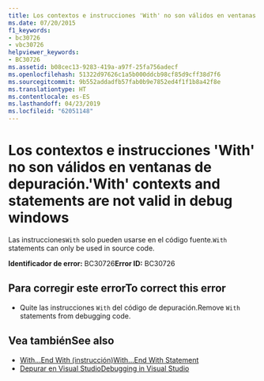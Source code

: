 ```yaml
---
title: Los contextos e instrucciones 'With' no son válidos en ventanas de depuración.
ms.date: 07/20/2015
f1_keywords:
- bc30726
- vbc30726
helpviewer_keywords:
- BC30726
ms.assetid: b08cec13-9283-419a-a97f-25fa756adecf
ms.openlocfilehash: 51322d97626c1a5b000ddcb98cf85d9cff38d7f6
ms.sourcegitcommit: 9b552addadfb57fab0b9e7852ed4f1f1b8a42f8e
ms.translationtype: HT
ms.contentlocale: es-ES
ms.lasthandoff: 04/23/2019
ms.locfileid: "62051148"
---
```

# <a name="with-contexts-and-statements-are-not-valid-in-debug-windows"></a><span data-ttu-id="8e1d7-102">Los contextos e instrucciones 'With' no son válidos en ventanas de depuración.</span><span class="sxs-lookup"><span data-stu-id="8e1d7-102">'With' contexts and statements are not valid in debug windows</span></span>
<span data-ttu-id="8e1d7-103">Las instrucciones`With` solo pueden usarse en el código fuente.</span><span class="sxs-lookup"><span data-stu-id="8e1d7-103">`With` statements can only be used in source code.</span></span>  
  
 <span data-ttu-id="8e1d7-104">**Identificador de error:** BC30726</span><span class="sxs-lookup"><span data-stu-id="8e1d7-104">**Error ID:** BC30726</span></span>  
  
## <a name="to-correct-this-error"></a><span data-ttu-id="8e1d7-105">Para corregir este error</span><span class="sxs-lookup"><span data-stu-id="8e1d7-105">To correct this error</span></span>  
  
- <span data-ttu-id="8e1d7-106">Quite las instrucciones `With` del código de depuración.</span><span class="sxs-lookup"><span data-stu-id="8e1d7-106">Remove `With` statements from debugging code.</span></span>  
  
## <a name="see-also"></a><span data-ttu-id="8e1d7-107">Vea también</span><span class="sxs-lookup"><span data-stu-id="8e1d7-107">See also</span></span>

- [<span data-ttu-id="8e1d7-108">With...End With (instrucción)</span><span class="sxs-lookup"><span data-stu-id="8e1d7-108">With...End With Statement</span></span>](../../visual-basic/language-reference/statements/with-end-with-statement.md)
- [<span data-ttu-id="8e1d7-109">Depurar en Visual Studio</span><span class="sxs-lookup"><span data-stu-id="8e1d7-109">Debugging in Visual Studio</span></span>](/visualstudio/debugger/debugging-in-visual-studio)
